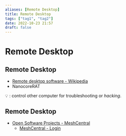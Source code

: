 ```yaml
---
aliases: [Remote Desktop]
title: Remote Desktop
tags: ["tag1", "tag2"]
date: 2022-10-23 21:57
draft: false
---
```


# Remote Desktop

## Remote Desktop

- [Remote desktop software - Wikipedia](https://en.wikipedia.org/wiki/Remote_desktop_software#RAT)
- NanocoreRAT

💡 : control other computer for troubleshooting or _hacking_.

## Remote Desktop

- [Open Software Projects - MeshCentral](https://www.meshcommander.com/meshcentral2)
    - [MeshCentral - Login](https://meshcentral.com/)
